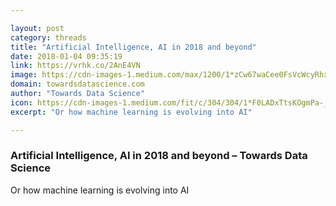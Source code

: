 ```yaml
---

layout: post
category: threads
title: "Artificial Intelligence, AI in 2018 and beyond"
date: 2018-01-04 09:35:19
link: https://vrhk.co/2AnE4VN
image: https://cdn-images-1.medium.com/max/1200/1*zCw67waCee0FsVcWcyRhxw.png
domain: towardsdatascience.com
author: "Towards Data Science"
icon: https://cdn-images-1.medium.com/fit/c/304/304/1*F0LADxTtsKOgmPa-_7iUEQ.jpeg
excerpt: "Or how machine learning is evolving into AI"

---
```


### Artificial Intelligence, AI in 2018 and beyond – Towards Data Science

Or how machine learning is evolving into AI